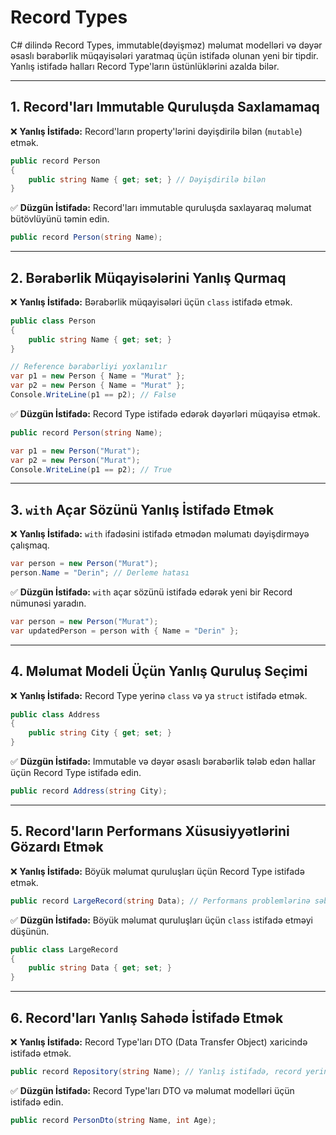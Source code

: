 # Record Types

C# dilində Record Types, immutable(dəyişməz) məlumat modelləri və dəyər əsaslı bərabərlik müqayisələri yaratmaq üçün istifadə olunan yeni bir tipdir. Yanlış istifadə halları Record Type'ların üstünlüklərini azalda bilər.

---

## 1. Record'ları Immutable Quruluşda Saxlamamaq

❌ **Yanlış İstifadə:** Record'ların property'lərini dəyişdirilə bilən (`mutable`) etmək.

```csharp
public record Person
{
	public string Name { get; set; } // Dəyişdirilə bilən
}
```

✅ **Düzgün İstifadə:** Record'ları immutable quruluşda saxlayaraq məlumat bütövlüyünü təmin edin.

```csharp
public record Person(string Name);
```

---

## 2. Bərabərlik Müqayisələrini Yanlış Qurmaq

❌ **Yanlış İstifadə:** Bərabərlik müqayisələri üçün `class` istifadə etmək.

```csharp
public class Person
{
	public string Name { get; set; }
}

// Reference bərabərliyi yoxlanılır
var p1 = new Person { Name = "Murat" };
var p2 = new Person { Name = "Murat" };
Console.WriteLine(p1 == p2); // False
```

✅ **Düzgün İstifadə:** Record Type istifadə edərək dəyərləri müqayisə etmək.

```csharp
public record Person(string Name);

var p1 = new Person("Murat");
var p2 = new Person("Murat");
Console.WriteLine(p1 == p2); // True
```

---

## 3. `with` Açar Sözünü Yanlış İstifadə Etmək

❌ **Yanlış İstifadə:** `with` ifadəsini istifadə etmədən məlumatı dəyişdirməyə çalışmaq.

```csharp
var person = new Person("Murat");
person.Name = "Derin"; // Derleme hatası
```

✅ **Düzgün İstifadə:** `with` açar sözünü istifadə edərək yeni bir Record nümunəsi yaradın.

```csharp
var person = new Person("Murat");
var updatedPerson = person with { Name = "Derin" };
```

---

## 4. Məlumat Modeli Üçün Yanlış Quruluş Seçimi

❌ **Yanlış İstifadə:** Record Type yerinə `class` və ya `struct` istifadə etmək.

```csharp
public class Address
{
	public string City { get; set; }
}
```

✅ **Düzgün İstifadə:** Immutable və dəyər əsaslı bərabərlik tələb edən hallar üçün Record Type istifadə edin.

```csharp
public record Address(string City);
```

---

## 5. Record'ların Performans Xüsusiyyətlərini Gözardı Etmək

❌ **Yanlış İstifadə:** Böyük məlumat quruluşları üçün Record Type istifadə etmək.

```csharp
public record LargeRecord(string Data); // Performans problemlərinə səbəb ola bilər
```

✅ **Düzgün İstifadə:** Böyük məlumat quruluşları üçün `class` istifadə etməyi düşünün.

```csharp
public class LargeRecord
{
	public string Data { get; set; }
}
```

---

## 6. Record'ları Yanlış Sahədə İstifadə Etmək

❌ **Yanlış İstifadə:** Record Type'ları DTO (Data Transfer Object) xaricində istifadə etmək.

```csharp
public record Repository(string Name); // Yanlış istifadə, record yerinə class istifadə edilməli
```

✅ **Düzgün İstifadə:** Record Type'ları DTO və məlumat modelləri üçün istifadə edin.

```csharp
public record PersonDto(string Name, int Age);
```